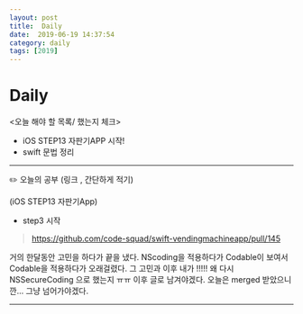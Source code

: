 ```yaml
---
layout: post
title:  Daily
date:  2019-06-19 14:37:54
category: daily
tags: [2019]
---
```


# Daily

<오늘 해야 할 목록/ 했는지 체크>

- iOS STEP13 자판기APP 시작!
- swift 문법 정리

------

✏️ 오늘의 공부 (링크 , 간단하게 적기)

(iOS STEP13 자판기App)

- step3 시작 
> https://github.com/code-squad/swift-vendingmachineapp/pull/145

거의 한달동안 고민을 하다가 끝을 냈다.
NScoding을 적용하다가 Codable이 보여서 Codable을 적용하다가 오래걸렸다.
그 고민과 이후 내가 !!!!! 왜 다시 NSSecureCoding 으로 했는지 ㅠㅠ 이후 글로 남겨야겠다.
오늘은 merged 받았으니깐... 그냥 넘어가야겠다. 

------
